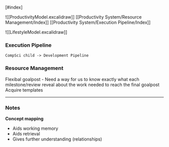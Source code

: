 [#index]

![[ProductivityModel.excalidraw]]
[[Productivity System/Resource Management/Index]]
[[Productivity System/Execution Pipeline/Index]]

![[LifestyleModel.excalidraw]]

### Execution Pipeline
	CompSci child -> Development Pipeline
### Resource Management


Flexibal goalpost - Need a way for us to know exactly what each milestone/review reveal about the work needed to reach the final goalpost
	Acquire templates 


***
### Notes
**Concept mapping**
 - Aids working memory
 - Aids retrieval
 - Gives further understanding (relationships)